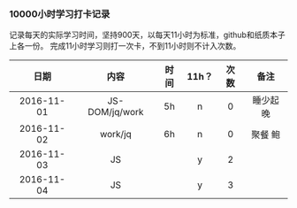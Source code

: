 ### 10000小时学习打卡记录

记录每天的实际学习时间，坚持900天，以每天11小时为标准，github和纸质本子上各一份。
完成11小时学习则打一次卡，不到11小时则不计入次数。




  |      日期     |       内容       |   时间   |   11h？   |   次数   |    备注     |
  | :-----------: | :--------------: | :------: | :-------: | :------: | :---------: |
  |   2016-11-01  |  JS-DOM/jq/work  |    5h    |     n     |    0     |  睡少起晚   |
  |   2016-11-02  |     work/jq      |    6h    |     n     |    0     |  聚餐 鲍    |
  |   2016-11-03  |   JS             |          |     y     |    2     |             |
  |   2016-11-04  |   JS             |          |     y     |    3     |             |